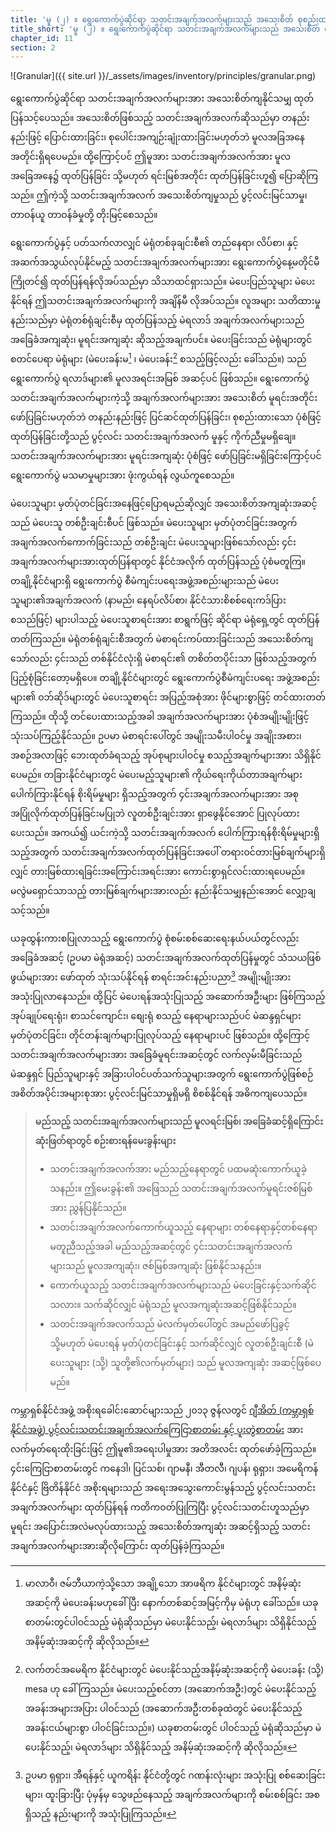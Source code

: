 ```yaml
---
title: 'မူ (၂) ။ ရွေးကောက်ပွဲဆိုင်ရာ သတင်းအချက်အလက်များသည် အသေးစိတ် စုစည်းထားသည့်အခါ ပွင့်လင်းမြင်သာမှုရှိသည်။'
title_short: 'မူ (၂) ။ ရွေးကောက်ပွဲဆိုင်ရာ သတင်းအချက်အလက်များသည် အသေးစိတ် စုစည်းထားသည့်အခါ ပွင့်လင်းမြင်သာမှုရှိသည်။'
chapter_id: 11
section: 2
---
```


![Granular]({{ site.url }}/\_assets/images/inventory/principles/granular.png)

ရွေးကောက်ပွဲဆိုင်ရာ သတင်းအချက်အလက်များအား အသေးစိတ်ကျနိုင်သမျှ ထုတ်ပြန်သင့်ပေသည်။ အသေးစိတ်ဖြစ်သည့် သတင်းအချက်အလက်ဆိုသည်မှာ တနည်းနည်းဖြင့် ပြောင်းထားခြင်း၊ စုပေါင်းအကျဉ်းချုံးထားခြင်းမဟုတ်ဘဲ မူလအခြအနေအတိုင်းရှိရပေမည်။ ထို့ကြောင့်ပင် ဤမူအား သတင်းအချက်အလက်အား မူလအခြေအနေ၌ ထုတ်ပြန်ခြင်း သို့မဟုတ် ရင်းမြစ်အတိုင်း ထုတ်ပြန်ခြင်းဟူ၍ ပြောဆိုကြသည်။ ဤကဲ့သို့ သတင်းအချက်အလက် အသေးစိတ်ကျမှုသည် ပွင့်လင်းမြင်သာမှု၊ တာဝန်ယူ တာဝန်ခံမှုတို့ တိုးမြင့်စေသည်။

ရွေးကောက်ပွဲနှင့် ပတ်သက်လာလျှင် မဲရုံတစ်ခုချင်းစီ၏ တည်နေရာ၊ လိပ်စာ၊ နှင့် အဆက်အသွယ်လုပ်နိုင်မည့် သတင်းအချက်အလက်များအား ရွေးကောက်ပွဲနေ့မတိုင်မီ ကြိုတင်၍ ထုတ်ပြန်ရန်လိုအပ်သည်မှာ သိသာထင်ရှားသည်။ မဲပေးပြည်သူများ မဲပေးနိုင်ရန် ဤသတင်းအချက်အလက်များကို အချိန်မီ လိုအပ်သည်။ လူအများ သတိထားမှုနည်းသည်မှာ မဲရုံတစ်ရုံချင်းစီမှ ထုတ်ပြန်သည့် မဲရလာဒ် အချက်အလက်များသည် အခြေခံအကျဆုံး၊ မူရင်းအကျဆုံး ဆိုသည့်အချက်ပင်။ မဲပေးခြင်းသည် မဲရုံများတွင် စတင်ပေရာ မဲရုံများ (မဲပေးခန်းမ[^1] ၊ မဲပေးခန်း[^2] စသည့်ဖြင့်လည်း ခေါ်သည်။) သည် ရွေးကောက်ပွဲ ရလာဒ်များ၏ မူလအရင်းအမြစ် အဆင့်ပင် ဖြစ်သည်။ ရွေးကောက်ပွဲ သတင်းအချက်အလက်များကဲ့သို့ အချက်အလက်များအား အသေးစိတ် မူရင်းအတိုင်းဖော်ပြခြင်းမဟုတ်ဘဲ တနည်းနည်းဖြင့် ပြင်ဆင်ထုတ်ပြန်ခြင်း၊ စုစည်းထားသော ပုံစံဖြင့် ထုတ်ပြန်ခြင်းတို့သည် ပွင့်လင်း သတင်းအချက်အလက် မူနှင့် ကိုက်ညီမှုမရှိချေ။ သတင်းအချက်အလက်များအား မူရင်းအကျဆုံး ပုံစံဖြင့် ဖော်ပြခြင်းမရှိခြင်းကြောင့်ပင် ရွေးကောက်ပွဲ မသမာမှုများအား ဖုံးကွယ်ရန် လွယ်ကူစေသည်။

မဲပေးသူများ မှတ်ပုံတင်ခြင်းအနေဖြင့်ပြောရမည်ဆိုလျှင် အသေးစိတ်အကျဆုံးအဆင့်သည် မဲပေးသူ တစ်ဦးချင်းစီပင် ဖြစ်သည်။ မဲပေးသူများ မှတ်ပုံတင်ခြင်းအတွက် အချက်အလက်ကောက်ခြင်းသည် တစ်ဦးချင်း မဲပေးသူများဖြစ်သော်လည်း ၄င်းအချက်အလက်များအားထုတ်ပြန်ရာတွင် နိုင်ငံအလိုက် ထုတ်ပြန်သည့် ပုံစံမတူကြ။ တချို့နိုင်ငံများရှိ ရွေးကောက်ပွဲ စီမံကျင်းပရေးအဖွဲ့အစည်းများသည် မဲပေးသူများ၏အချက်အလက် (နာမည်၊ နေရပ်လိပ်စာ၊ နိုင်ငံသားစိစစ်ရေးကဒ်ပြား စသည်ဖြင့်) များပါသည့် မဲပေးသူစာရင်းအား စာရွက်ဖြင့် ဆိုင်ရာ မဲရုံရှေ့တွင် ထုတ်ပြန်တတ်ကြသည်။ မဲရုံတစ်ရုံချင်းစီအတွက် မဲစာရင်းကပ်ထားခြင်းသည် အသေးစိတ်ကျသော်လည်း ၄င်းသည် တစ်နိုင်ငံလုံးရှိ မဲစာရင်း၏ တစိတ်တပိုင်းသာ ဖြစ်သည့်အတွက် ပြည့်စုံခြင်းတော့မရှိပေ။ တချို့နိုင်ငံများတွင် ရွေးကောက်ပွဲစီမံကျင်းပရေး အဖွဲ့အစည်းများ၏ ဝဘ်ဆိုဒ်များတွင် မဲပေးသူစာရင်း အပြည့်အစုံအား ဖိုင်များစွာဖြင့် တင်ထားတတ်ကြသည်။ ထိုသို့ တင်ပေးထားသည့်အခါ အချက်အလက်များအား ပုံစံအမျိုးမျိုးဖြင့် သုံးသပ်ကြည့်နိုင်သည်။ ဥပမာ မဲစာရင်းပေါ်တွင် အမျိုးသမီးပါဝင်မှု အချိုးအစား၊ အစဉ်အလာဖြင့် ဘေးထုတ်ခံရသည့် အုပ်စုများပါဝင်မှု စသည့်အချက်များအား သိရှိနိုင်ပေမည်။ တခြားနိုင်ငံများတွင် မဲပေးမည့်သူများ၏ ကိုယ်ရေးကိုယ်တာအချက်များ ပေါက်ကြားနိုင်ရန် စိုးရိမ်မှုများ ရှိသည့်အတွက် ၄င်းအချက်အလက်များအား အစုအပြုံလိုက်ထုတ်ပြန်ခြင်းမပြုဘဲ လူတစ်ဦးချင်းအား ရှာဖွေနိုင်အောင် ပြုလုပ်ထားပေးသည်။ အကယ်၍ ယင်းကဲ့သို့ သတင်းအချက်အလက် ပေါက်ကြားရန်စိုးရိမ်မှုများရှိသည့်အတွက် သတင်းအချက်အလက်ထုတ်ပြန်ခြင်းအပေါ် တရားဝင်တားမြစ်ချက်များရှိလျှင် တားမြစ်ထားရခြင်းအကြောင်းအရင်းအား ကောင်းစွာရှင်လင်းထားရပေမည်။ မလွဲမရှောင်သာသည့် တားမြစ်ချက်များအားလည်း နည်းနိုင်သမျှနည်းအောင် လျှော့ချသင့်သည်။

ယခုထွန်းကားစပြုလာသည့် ရွေးကောက်ပွဲ စုံစမ်းစစ်ဆေးရေးနယ်ပယ်တွင်လည်း အခြေခံအဆင့် (ဥပမာ မဲရုံအဆင့်) သတင်းအချက်အလက်ထုတ်ပြန်မှုတွင် သံသယဖြစ်ဖွယ်များအား ဖော်ထုတ် သုံးသပ်နိုင်ရန် စာရင်းအင်းနည်းပညာ[^3] အမျိုးမျိုးအား အသုံးပြုလာနေသည်။ ထို့ပြင် မဲပေးရန်အသုံးပြုသည့် အဆောက်အဦးများ ဖြစ်ကြသည့် အုပ်ချုပ်ရေးရုံး၊ စာသင်ကျောင်း၊ စျေးရုံ စသည့် နေရာများသည်ပင် မဲဆန္ဒရှင်များမှတ်ပုံတင်ခြင်း၊ တိုင်တန်းချက်များပြုလုပ်သည့် နေရာများပင် ဖြစ်သည်။ ထို့ကြောင့် သတင်းအချက်အလက်များအား အခြေခံမူရင်းအဆင့်တွင် လက်လှမ်းမီခြင်းသည် မဲဆန္ဒရှင် ပြည်သူများနှင့် အခြားပါဝင်ပတ်သက်သူများအတွက် ရွေးကောက်ပွဲဖြစ်စဉ် အစိတ်အပိုင်းအများစုအား ပွင့်လင်းမြင်သာမှုရှိမရှိ စိစစ်နိုင်ရန် အဓိကကျပေသည်။

> **မည်သည့် သတင်းအချက်အလက်များသည် မူလရင်းမြစ်၊ အခြေခံဆင့်ရှိကြောင်း ဆုံးဖြတ်ရာတွင် စဉ်းစားရန်မေးခွန်းများ**
>
> - သတင်းအချက်အလက်အား မည်သည့်နေရာတွင် ပထမဆုံးကောက်ယူခဲ့သနည်း။ ဤမေးခွန်း၏ အဖြေသည် သတင်းအချက်အလက်မူရင်းဇစ်မြစ်အား ညွှန်ပြနိုင်သည်။
> - သတင်းအချက်အလက်ကောက်ယူသည့် နေရာများ တစ်နေရာနှင့်တစ်နေရာ မတူညီသည့်အခါ မည်သည့်အဆင့်တွင် ၄င်းသတင်းအချက်အလက်များသည် မူလအကျဆုံး၊ ဇစ်မြစ်အကျဆုံး ဖြစ်နိုင်သနည်း။
> - ကောက်ယူသည့် သတင်းအချက်အလက်များသည် မဲပေးခြင်းနှင့်သက်ဆိုင်သလား။ သက်ဆိုင်လျှင် မဲရုံသည် မူလအကျဆုံးအဆင့်ဖြစ်နိုင်သည်။
> - သတင်းအချက်အလက်သည် မဲလက်မှတ်ပေါ်တွင် အမည်ဖော်ပြခွင့် သို့မဟုတ် မဲပေးရန် မှတ်ပုံတင်ခြင်းနှင့် သက်ဆိုင်လျှင် လူတစ်ဦးချင်းစီ (မဲပေးသူများ (သို့) သူတို့၏လက်မှတ်များ) သည် မူလအကျဆုံး အဆင့်ဖြစ်ပေမည်။

ကမ္ဘာရှစ်နိုင်ငံအဖွဲ့ အစိုးရခေါင်းဆောင်များသည် ၂၀၁၃ ဇွန်လတွင် [ဂျီအိတ် (ကမ္ဘာရှစ်နိုင်ငံအဖွဲ့) ပွင့်လင်းသတင်းအချက်အလက်ကြေငြာစာတမ်း နှင့် ပူးတွဲစာတမ်း](https://www.gov.uk/government/publications/open-data-charter/g8-open-data-charter-and-technical-annex#principle-2-quality-and-quantity) အား လက်မှတ်ရေးထိုးခြင်းဖြင့် ဤမူ၏အရေးပါမှုအား အတိအလင်း ထုတ်ဖော်ခဲ့ကြသည်။ ၄င်းကြေငြာစာတမ်းတွင် ကနေဒါ၊ ပြင်သစ်၊ ဂျာမနီ၊ အီတလီ၊ ဂျပန်၊ ရုရှား၊ အမေရိကန်နိုင်ငံနှင့် ဗြိတိန်နိုင်ငံ အစိုးရများသည် အရေးအသွေးကောင်းမွန်သည့် ပွင့်လင်းသတင်းအချက်အလက်များ ထုတ်ပြန်ရန် ကတိကဝတ်ပြုကြပြီး ပွင့်လင်းသတင်းဟူသည်မှာ မူရင်း အပြောင်းအလဲမလုပ်ထားသည့် အသေးစိတ်အကျဆုံး အဆင့်ရှိသည့် သတင်းအချက်အလက်များအားဆိုလိုကြောင်း ထုတ်ပြန်ခဲ့ကြသည်။

[^1]: မာလာဝီ၊ ဇမ်ဘီယာကဲ့သို့သော အချို့သော အာဖရိက နိုင်ငံများတွင် အနိမ့်ဆုံး အဆင့်ကို မဲပေးခန်းမဟုခေါ်ပြီး နောက်တစ်ဆင့်အမြင့်ကိုမှ မဲရုံဟု ခေါ်သည်။ ယခုစာတမ်းတွင်ပါဝင်သည့် မဲရုံဆိုသည်မှာ မဲပေးနိုင်သည့်၊ မဲရလာဒ်များ သိရှိနိုင်သည့် အနိမ့်ဆုံးအဆင့်ကို ဆိုလိုသည်။
[^2]: လက်တင်အမေရိက နိုင်ငံများတွင် မဲပေးနိုင်သည့်အနိမ့်ဆုံးအဆင့်ကို မဲပေးခန်း (သို့) mesa ဟု ခေါ်ကြသည်။ မဲပေးသည့်စင်တာ (အဆောက်အဦး)တွင် မဲပေးနိုင်သည့် အခန်းအများအပြား ပါဝင်သည် (အဆောက်အဦးတစ်ခုထဲတွင် မဲပေးနိုင်သည့် အခန်းငယ်များစွာ ပါဝင်ခြင်းသည်။) ယခုစာတမ်းတွင် ပါဝင်သည့် မဲရုံဆိုသည်မှာ မဲပေးနိုင်သည့်၊ မဲရလာဒ်များ သိရှိနိုင်သည့် အနိမ့်ဆုံးအဆင့်ကို ဆိုလိုသည်။
[^3]: ဥပမာ ရုရှား၊ အီရန်နှင့် ယူကရိန်း နိုင်ငံတို့တွင် ဂဏန်းလုံးများ အသုံးပြု စစ်ဆေးခြင်းများ၊ ထူးခြားပြီး ပုံမှန်မှ သွေဖည်နေသည့် အချက်အလက်များကို စမ်းစစ်ခြင်း အစရှိသည့် နည်းများကို အသုံးပြုကြသည်။
